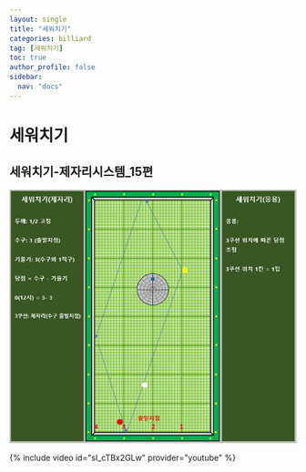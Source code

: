 ```yaml
---
layout: single
title: "세워치기"
categories: billiard
tag: [세워치기]
toc: true
author_profile: false
sidebar:
  nav: "docs"
---
```



# 세워치기

## 세워치기-제자리시스템_15편

[![세워치기 수호신 제자리시스템](/images/%EC%84%B8%EC%9B%8C%EC%B9%98%EA%B8%B0%20%EC%88%98%ED%98%B8%EC%8B%A0%20%EC%A0%9C%EC%9E%90%EB%A6%AC.png)](/images/%EC%84%B8%EC%9B%8C%EC%B9%98%EA%B8%B0%20%EC%88%98%ED%98%B8%EC%8B%A0%20%EC%A0%9C%EC%9E%90%EB%A6%AC.png)

{% include video id="sI_cTBx2GLw" provider="youtube" %}
